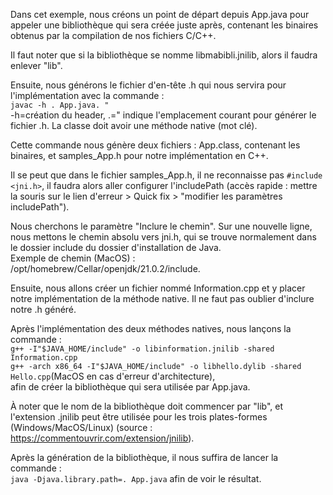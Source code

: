 Dans cet exemple, nous créons un point de départ depuis App.java pour appeler une bibliothèque qui sera créée juste après, contenant les binaires obtenus par la compilation de nos fichiers C/C++.

Il faut noter que si la bibliothèque se nomme libmabibli.jnilib, alors il faudra enlever "lib".

Ensuite, nous générons le fichier d'en-tête .h qui nous servira pour l'implémentation avec la commande :<br>
`javac -h . App.java. "` <br>
-h=création du header, .=" indique l'emplacement courant pour générer le fichier .h. La classe doit avoir une méthode native (mot clé).

Cette commande nous génère deux fichiers : App.class, contenant les binaires, et samples_App.h pour notre implémentation en C++.

Il se peut que dans le fichier samples_App.h, il ne reconnaisse pas `#include <jni.h>`, il faudra alors aller configurer l'includePath (accès rapide : mettre la souris sur le lien d'erreur > Quick fix > "modifier les paramètres includePath").

Nous cherchons le paramètre "Inclure le chemin". Sur une nouvelle ligne, nous mettons le chemin absolu vers jni.h, qui se trouve normalement dans le dossier include du dossier d'installation de Java. <br>
Exemple de chemin (MacOS) : /opt/homebrew/Cellar/openjdk/21.0.2/include.

Ensuite, nous allons créer un fichier nommé Information.cpp et y placer notre implémentation de la méthode native. Il ne faut pas oublier d'inclure notre .h généré.

Après l'implémentation des deux méthodes natives, nous lançons la commande : <br>
`g++ -I"$JAVA_HOME/include" -o libinformation.jnilib -shared Information.cpp` <br>
`g++ -arch x86_64 -I"$JAVA_HOME/include" -o libhello.dylib -shared Hello.cpp`(MacOS en cas d'erreur d'architecture),<br>
afin de créer la bibliothèque qui sera utilisée par App.java.

À noter que le nom de la bibliothèque doit commencer par "lib", et l'extension .jnilib peut être utilisée pour les trois plates-formes (Windows/MacOS/Linux) (source : https://commentouvrir.com/extension/jnilib).

Après la génération de la bibliothèque, il nous suffira de lancer la commande :<br>
`java -Djava.library.path=. App.java` afin de voir le résultat.
